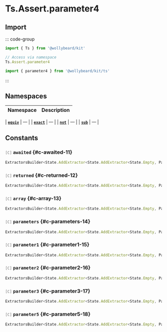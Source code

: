 # Ts.Assert.parameter4

## Import

::: code-group

```typescript [Namespace]
import { Ts } from '@wollybeard/kit'

// Access via namespace
Ts.Assert.parameter4
```

```typescript [Barrel]
import { parameter4 } from '@wollybeard/kit/ts'
```

:::

## Namespaces

| Namespace | Description |
| --------- | ----------- |

| [**`equiv`**](/api/ts/assert/parameter4/equiv) | — |
| [**`exact`**](/api/ts/assert/parameter4/exact) | — |
| [**`not`**](/api/ts/assert/parameter4/not) | — |
| [**`sub`**](/api/ts/assert/parameter4/sub) | — |

## Constants

### <span style="opacity: 0.6; font-weight: normal; font-size: 0.85em;">`[C]`</span> `awaited`<SourceLink inline href="https://github.com/jasonkuhrt/kit/blob/main/./src/utils/ts/assert/builder-generated/parameter4/$$.ts#L11" /> {#c-awaited-11}

```typescript
ExtractorsBuilder<State.AddExtractor<State.AddExtractor<State.Empty, Parameter4>, Awaited$>>
```

### <span style="opacity: 0.6; font-weight: normal; font-size: 0.85em;">`[C]`</span> `returned`<SourceLink inline href="https://github.com/jasonkuhrt/kit/blob/main/./src/utils/ts/assert/builder-generated/parameter4/$$.ts#L12" /> {#c-returned-12}

```typescript
ExtractorsBuilder<State.AddExtractor<State.AddExtractor<State.Empty, Parameter4>, Returned>>
```

### <span style="opacity: 0.6; font-weight: normal; font-size: 0.85em;">`[C]`</span> `array`<SourceLink inline href="https://github.com/jasonkuhrt/kit/blob/main/./src/utils/ts/assert/builder-generated/parameter4/$$.ts#L13" /> {#c-array-13}

```typescript
ExtractorsBuilder<State.AddExtractor<State.AddExtractor<State.Empty, Parameter4>, ArrayElement>>
```

### <span style="opacity: 0.6; font-weight: normal; font-size: 0.85em;">`[C]`</span> `parameters`<SourceLink inline href="https://github.com/jasonkuhrt/kit/blob/main/./src/utils/ts/assert/builder-generated/parameter4/$$.ts#L14" /> {#c-parameters-14}

```typescript
ExtractorsBuilder<State.AddExtractor<State.AddExtractor<State.Empty, Parameter4>, Parameters$>>
```

### <span style="opacity: 0.6; font-weight: normal; font-size: 0.85em;">`[C]`</span> `parameter1`<SourceLink inline href="https://github.com/jasonkuhrt/kit/blob/main/./src/utils/ts/assert/builder-generated/parameter4/$$.ts#L15" /> {#c-parameter1-15}

```typescript
ExtractorsBuilder<State.AddExtractor<State.AddExtractor<State.Empty, Parameter4>, Parameter1>>
```

### <span style="opacity: 0.6; font-weight: normal; font-size: 0.85em;">`[C]`</span> `parameter2`<SourceLink inline href="https://github.com/jasonkuhrt/kit/blob/main/./src/utils/ts/assert/builder-generated/parameter4/$$.ts#L16" /> {#c-parameter2-16}

```typescript
ExtractorsBuilder<State.AddExtractor<State.AddExtractor<State.Empty, Parameter4>, Parameter2>>
```

### <span style="opacity: 0.6; font-weight: normal; font-size: 0.85em;">`[C]`</span> `parameter3`<SourceLink inline href="https://github.com/jasonkuhrt/kit/blob/main/./src/utils/ts/assert/builder-generated/parameter4/$$.ts#L17" /> {#c-parameter3-17}

```typescript
ExtractorsBuilder<State.AddExtractor<State.AddExtractor<State.Empty, Parameter4>, Parameter3>>
```

### <span style="opacity: 0.6; font-weight: normal; font-size: 0.85em;">`[C]`</span> `parameter5`<SourceLink inline href="https://github.com/jasonkuhrt/kit/blob/main/./src/utils/ts/assert/builder-generated/parameter4/$$.ts#L18" /> {#c-parameter5-18}

```typescript
ExtractorsBuilder<State.AddExtractor<State.AddExtractor<State.Empty, Parameter4>, Parameter5>>
```

